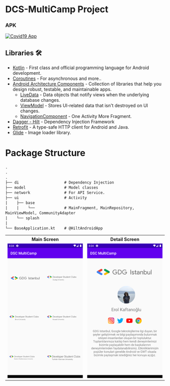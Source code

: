 # DCS-MultiCamp Project

### APK
[![Covid19 App](https://img.shields.io/github/v/release/patilshreyas/covid19-notifier-in?color=%23FFFF&label=Download%20APK&logo=android)](https://github.com/Enes-Kayiklik/DCS-MultiCamp/blob/master/apk/dscmulticamp.apk?raw=true)
## Libraries 🛠
- [Kotlin](https://kotlinlang.org/) - First class and official programming language for Android development.
- [Coroutines](https://kotlinlang.org/docs/reference/coroutines-overview.html) - For asynchronous and more..
- [Android Architecture Components](https://developer.android.com/topic/libraries/architecture) - Collection of libraries that help you design robust, testable, and maintainable apps.
  - [LiveData](https://developer.android.com/topic/libraries/architecture/livedata) - Data objects that notify views when the underlying database changes.
  - [ViewModel](https://developer.android.com/topic/libraries/architecture/viewmodel) - Stores UI-related data that isn't destroyed on UI changes. 
  - [NavigationComponent](https://developer.android.com/guide/navigation/navigation-getting-started) - One Activity More Fragment.
- [Dagger - Hilt](https://dagger.dev/hilt/) - Dependency Injection Framework
- [Retrofit](https://square.github.io/retrofit/) - A type-safe HTTP client for Android and Java.
- [Glide](https://github.com/bumptech/glide) - Image loader library.

# Package Structure
    .
    .
    .
    ├── di                    # Dependency Injection 
    ├── model                 # Model classes
    ├── network               # For API Service.
    ├── ui                    # Activity
    |    ├── base           
    |    |    └──             # MainFragment, MainRepository, MainViewModel, CommunityAdapter
    |    └── splash
    |   
    └── BaseApplication.kt    # @HiltAndroidApp

<table style="width:100%">
  <tr>
    <th>Main Screen</th>
    <th>Detail Screen</th>
  </tr>
  <tr>
    <td><img src="screenshots/Screenshot_1600967054.png"/></td>
    <td><img src="screenshots/Screenshot_1600967056.png"/></td>
  </tr>
</table>
